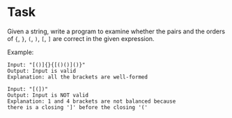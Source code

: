 # Task

Given a string, write a program to examine whether the pairs and the orders of `{`, `}`, `(`, `)`, `[`, `]` are correct in the given expression.

Example:

```shell
Input: "[()]{}{[()()]()}"
Output: Input is valid
Explanation: all the brackets are well-formed

Input: "[(])"
Output: Input is NOT valid
Explanation: 1 and 4 brackets are not balanced because 
there is a closing ']' before the closing '('
```
